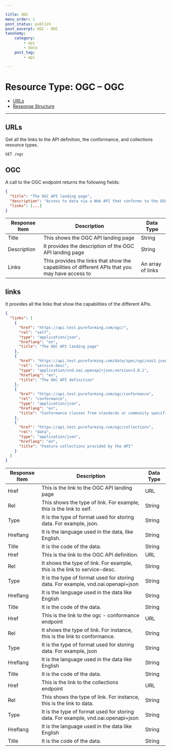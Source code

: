 ```yaml
---

title: OGC
menu_order: 1
post_status: publish
post_excerpt: OGC - OGC
taxonomy:
    category:
        - api
        - data
    post_tag:
        - api

---
```


# Resource Type: OGC – OGC

- [URLs](#urls)
- [Response Structure](#response-structure)

---

## URLs

Get all the links to the API definition, the conformance, and collections resource types. 

```
GET /ogc
```

## OGC
A call to the OGC endpoint returns the following fields: 

```json
{
  "title": "The OGC API landing page",
  "description": "Access to data via a Web API that conforms to the OGC API Features specification.",
  "links": [...]
}
```

| Response Item | Description | Data Type |
| ------------- | ----------- | --------- |
| Title | This shows the OGC API landing page | String |
| Description | It provides the description of the OGC API landing page | String |
| Links | This provides the links that show the capabilities of different APIs that you may have access to | An array of links |

## links

It provides all the links that show the capabilities of the different APIs.

```json
{
  "links": [
    {
      "href": "https://api.test.purefarming.com/ogc/",
      "rel": "self",
      "type": "application/json",
      "hreflang": "en",
      "title": "The OGC API landing page"
    },
    {
      "href": "https://api.test.purefarming.com/data/spec/ogc/oas3.json",
      "rel": "service-desc",
      "type": "application/vnd.oai.openapi+json;version=3.0.1",
      "hreflang": "en",
      "title": "The OGC API definition"
    },
    {
      "href": "https://api.test.purefarming.com/ogc/conformance",
      "rel": "conformance",
      "type": "application/json",
      "hreflang": "en",
      "title": "Conformance classes from standards or community specifications, identified by a URI, that the API conforms to"
    },
    {
      "href": "https://api.test.purefarming.com/ogc/collections",
      "rel": "data",
      "type": "application/json",
      "hreflang": "en",
      "title": "Feature collections provided by the API"
    }
  ]
}
```

| Response Item | Description | Data Type |
| ------------- | ----------- | --------- |
| Href | This is the link to the OGC API landing page | URL |
| Rel | This shows the type of link. For example, this is the link to self. | String | 
| Type | It is the type of format used for storing data. For example, json. | String |
| Hreflang | It is the language used in the data, like English. | String |
| Title | It is the code of the data. | String |
| Href | This is the link to the OGC API definition. | URL |
| Rel | It shows the type of link. For example, this is the link to service-desc. | String |
| Type | It is the type of format used for storing data. For example, vnd.oai.openapi+json | String |
| Hreflang | It is the language used in the data like English | String |
| Title | It is the code of the data. | String |
| Href | This is the link to the ogc - conformance endpoint | URL |
| Rel | It shows the type of link. For instance, this is the link to conformance. | String |
| Type | It is the type of format used for storing data. For example, json | String |
| Hreflang | It is the language used in the data like English | String |
| Title | It is the code of the data. | String |
| Href | This is the link to the collections endpoint | URL |
| Rel | This shows the type of link. For instance, this is the link to data. | String | 
| Type | It is the type of format used for storing data. For example, vnd.oai.openapi+json | String |
| Hreflang | It is the language used in the data like English | String |
| Title | It is the code of the data. | String |